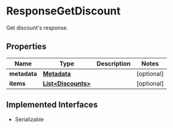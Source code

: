 

# ResponseGetDiscount

Get discount's response.
## Properties

Name | Type | Description | Notes
------------ | ------------- | ------------- | -------------
**metadata** | [**Metadata**](Metadata.md) |  |  [optional]
**items** | [**List&lt;Discounts&gt;**](Discounts.md) |  |  [optional]


## Implemented Interfaces

* Serializable


